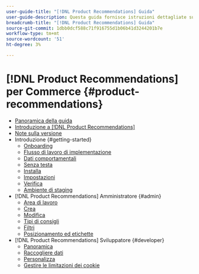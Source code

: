```yaml
---
user-guide-title: "[!DNL Product Recommendations] Guida"
user-guide-description: Questa guida fornisce istruzioni dettagliate sull’utilizzo di [!DNL Product Recommendations] da Adobe Commerce.
breadcrumb-title: "[!DNL Product Recommendations] Guida"
source-git-commit: 1dbb0dcf588c71f916755d1b06b41d3244201b7e
workflow-type: tm+mt
source-wordcount: '51'
ht-degree: 3%

---
```


# [!DNL Product Recommendations] per Commerce {#product-recommendations}

- [Panoramica della guida](guide-overview.md)
- [Introduzione a [!DNL Product Recommendations]](overview.md)
- [Note sulla versione](release-notes.md)
- Introduzione {#getting-started}
   - [Onboarding](onboarding.md)
   - [Flusso di lavoro di implementazione](implementation-workflow.md)
   - [Dati comportamentali](behavioral-data.md)
   - [Senza testa](headless.md)
   - [Installa](install-configure.md)
   - [Impostazioni](settings.md)
   - [Verifica](verify.md)
   - [Ambiente di staging](staging-environment.md)
- [!DNL Product Recommendations] Amministratore {#admin}
   - [Area di lavoro](workspace.md)
   - [Crea](create.md)
   - [Modifica](edit.md)
   - [Tipi di consigli](type.md)
   - [Filtri](filters.md)
   - [Posizionamento ed etichette](placement.md)
- [!DNL Product Recommendations] Sviluppatore {#developer}
   - [Panoramica](development-overview.md)
   - [Raccogliere dati](events.md)
   - [Personalizza](customize.md)
   - [Gestire le limitazioni dei cookie](setting-cookie.md)
